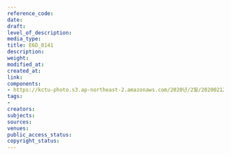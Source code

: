 ```yaml
---
reference_code: 
date: 
draft: 
level_of_description: 
media_type: 
title: E6D_8141
description: 
weight: 
modified_at: 
created_at: 
link: 
components:
- https://kctu-photo.s3.ap-northeast-2.amazonaws.com/2020년/2월/20200212_영남대의료원+고공농성+해단집회/E6D_8141.jpg
tags:
- 
creators: 
subjects: 
sources: 
venues: 
public_access_status: 
copyright_status: 
---
```


